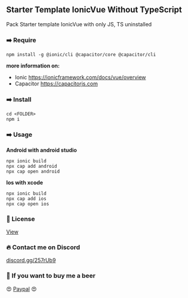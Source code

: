 ## Starter Template IonicVue Without TypeScript
Pack Starter template IonicVue with only JS, TS uninstalled

### ➡️ Require
```
npm install -g @ionic/cli @capacitor/core @capacitor/cli
```
**more information on:**
- Ionic https://ionicframework.com/docs/vue/overview
- Capacitor https://capacitorjs.com


### ➡️ Install
```
cd <FOLDER>
npm i
```

### ➡️ Usage
**Android with android studio**
```
npx ionic build
npx cap add android
npx cap open android
```
**Ios with xcode**
```
npx ionic build
npx cap add ios
npx cap open ios
```

### 🔖 License
[View](/LICENSE)

### 🔥 Contact me on Discord
[discord.gg/257rUb9](https://discord.gg/257rUb9)

### 🍺 If you want to buy me a beer
😍 [Paypal](https://www.paypal.com/paypalme/Julien06100?locale.x=fr_FR) 😍